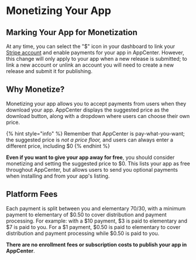# Monetizing Your App

## Marking Your App for Monetization

At any time, you can select the "$" icon in your dashboard to link your [Stripe account](https://dashboard.stripe.com/register) and enable payments for your app in AppCenter. However, this change will only apply to your app when a new release is submitted; to link a new account or unlink an account you will need to create a new release and submit it for publishing.

## Why Monetize?

Monetizing your app allows you to accept payments from users when they download your app. AppCenter displays the suggested price as the download button, along with a dropdown where users can choose their own price.

{% hint style="info" %}
Remember that AppCenter is pay-what-you-want; the suggested price is _not a price floor,_ and users can always enter a different price, including $0
{% endhint %}

**Even if you want to give your app away for free**, you should consider monetizing and setting the suggested price to $0. This lists your app as free throughout AppCenter, but allows users to send you optional payments when installing and from your app's listing.

## Platform Fees

Each payment is split between you and elementary 70/30, with a minimum payment to elementary of $0.50 to cover distribution and payment processing. For example: with a $10 payment, $3 is paid to elementary and $7 is paid to you. For a $1 payment, $0.50 is paid to elementary to cover distribution and payment processing while $0.50 is paid to you.

**There are no enrollment fees or subscription costs to publish your app in AppCenter**.

